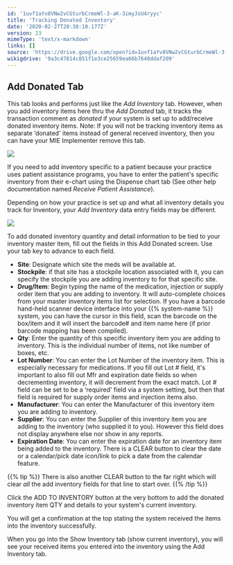 ```yaml
---
id: '1uvf1aYv8VNw2vCGturbCrmeWl-3-aK-3imyJsU4ryyc'
title: 'Tracking Donated Inventory'
date: '2020-02-27T20:30:10.177Z'
version: 23
mimeType: 'text/x-markdown'
links: []
source: 'https://drive.google.com/open?id=1uvf1aYv8VNw2vCGturbCrmeWl-3-aK-3imyJsU4ryyc'
wikigdrive: '9a3c47814c851f1e3ce25659ea66b7640ddaf209'
---
```

## Add Donated Tab

This tab looks and performs just like the *Add Inventory* tab. However, when you add inventory items here thru the *Add Donated* tab, it tracks the transaction comment as *donated* if your system is set up to add/receive donated inventory items. Note: If you will not be tracking inventory items as separate ‘donated' items instead of general received inventory, then you can have your MIE Implementer remove this tab.

![](../tracking-donated-inventory.assets/196fd94ac4a62ad48d4e688ae9a72bd8.png)

If you need to add inventory specific to a patient because your practice uses patient assistance programs, you have to enter the patient's specific inventory from their e-chart using the Dispense chart tab (See other help documentation named *Receive Patient Assistance*).

Depending on how your practice is set up and what all inventory details you track for Inventory, your *Add Inventory* data entry fields may be different.

![](../tracking-donated-inventory.assets/c4a53d4ad1051a958ee3c25802b2514c.png)

To add donated inventory quantity and detail information to be tied to your inventory master item, fill out the fields in this Add Donated screen. Use your tab key to advance to each field.

* <strong>Site</strong>: Designate which site the meds will be available at.
* <strong>Stockpile</strong>: if that site has a stockpile location associated with it, you can specify the stockpile you are adding inventory to for that specific site.
* <strong>Drug/Item</strong>: Begin typing the name of the medication, injection or supply order item that you are adding to inventory. It will auto-complete choices from your master inventory items list for selection. If you have a barcode hand-held scanner device interface into your {{% system-name %}} system, you can have the cursor in this field, scan the barcode on the box/item and it will insert the barcode# and item name here (if prior barcode mapping has been compiled).
* <strong>Qty</strong>: Enter the quantity of this specific inventory item you are adding to inventory. This is the individual number of items, not like number of boxes, etc.
* <strong>Lot Number</strong>: You can enter the Lot Number of the inventory item. This is especially necessary for medications. If you fill out Lot # field, it's important to also fill out Mfr and expiration date fields so when decrementing inventory, it will decrement from the exact match. Lot # field can be set to be a ‘required' field via a system setting, but then that field is required for supply order items and injection items also.
* <strong>Manufacturer</strong>: You can enter the Manufacturer of this inventory item you are adding to inventory.
* <strong>Supplier</strong>: You can enter the Supplier of this inventory item you are adding to the inventory (who supplied it to you). However this field does not display anywhere else nor show in any reports.
* <strong>Expiration Date</strong>: You can enter the expiration date for an inventory item being added to the inventory. There is a CLEAR button to clear the date or a calendar/pick date icon/link to pick a date from the calendar feature.

{{% tip %}}
There is also another CLEAR button to the far right which will clear *all* the add inventory fields for that line to start over.
{{% /tip %}}

Click the ADD TO INVENTORY button at the very bottom to add the donated inventory item QTY and details to your system's current inventory.

You will get a confirmation at the top stating the system received the items into the inventory successfully.

When you go into the Show Inventory tab (show current inventory), you will see your received items you entered into the inventory using the Add Inventory tab.
